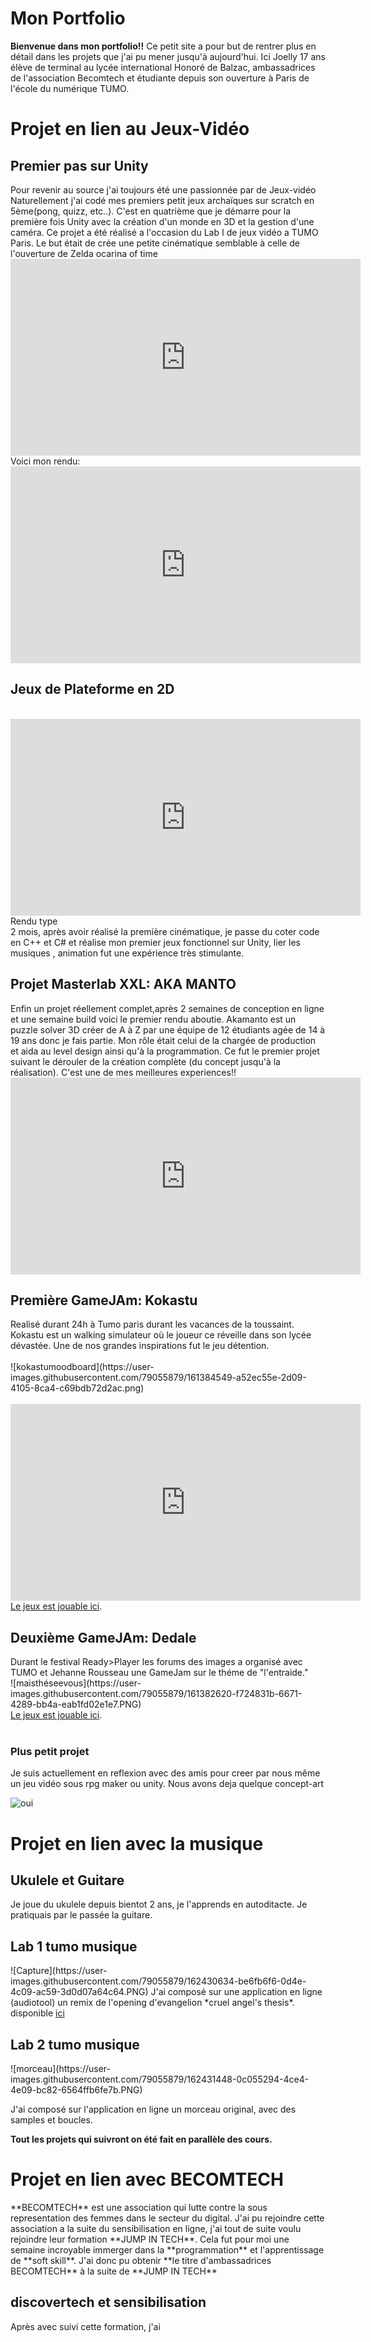 # Mon Portfolio
**Bienvenue dans mon portfolio!!**
Ce petit site a pour but de rentrer plus en détail dans les projets que j'ai pu mener jusqu'à aujourd'hui. Ici Joelly 17 ans élève de terminal au lycée international Honoré de Balzac, ambassadrices de l'association Becomtech et étudiante depuis son ouverture à Paris de l'école du numérique TUMO.




<h1>Projet en lien au Jeux-Vidéo</h1>

 <h2>Premier pas sur Unity</h2>
Pour revenir au source j'ai toujours été une passionnée par de Jeux-vidéo
 Naturellement j'ai codé mes premiers petit jeux archaïques sur scratch en 5ème(pong, quizz, etc..).
 C'est en quatrième que je démarre pour la première fois Unity avec la création d'un monde en 3D et la gestion d'une caméra. Ce projet a été réalisé a l'occasion du Lab I de jeux vidéo a TUMO Paris. Le but était de crée une petite cinématique semblable à celle de l'ouverture de Zelda ocarina of time
 <br>

 <iframe width="560" height="315" src="https://www.youtube.com/embed/Fi8bfP1f68A?start=167" title="YouTube video player" frameborder="0" allow="accelerometer; autoplay; clipboard-write; encrypted-media; gyroscope; picture-in-picture" allowfullscreen></iframe>
 <br>
Voici mon rendu:
 <br> 
 <iframe width="560" height="315" src="https://www.youtube.com/embed/Vsyp9Dn9WQI" title="YouTube video player" frameborder="0" allow="accelerometer; autoplay; clipboard-write; encrypted-media; gyroscope; picture-in-picture" allowfullscreen></iframe>
<br>
 <h2>Jeux de Plateforme en 2D</h2>
 <br> 
  <iframe width="560" height="315" src="https://www.youtube.com/embed/iJgEP-1KLqw" title="YouTube video player" frameborder="0" allow="accelerometer; autoplay; clipboard-write; encrypted-media; gyroscope; picture-in-picture" allowfullscreen></iframe>
 Rendu type
<br>
2 mois, après avoir réalisé la première cinématique, je passe du coter code en C++ et C# et
 réalise mon premier jeux fonctionnel sur Unity, lier les musiques , animation fut une expérience très stimulante.
<br> 
<h2> Projet Masterlab XXL: AKA MANTO</h2>
Enfin un projet réellement complet,après 2 semaines de conception en ligne et une semaine build voici le premier rendu aboutie. Akamanto est un puzzle solver 3D créer de A à Z par une équipe de 12 étudiants agée de 14 à 19 ans donc je fais partie. Mon rôle était celui de la chargée de production et aida au level design ainsi qu'à la programmation. Ce fut le premier projet suivant le dérouler de la création complète (du concept jusqu'à la réalisation). C'est une de mes meilleures experiences!!
<br>
<iframe width="560" height="315" src="https://www.youtube.com/embed/cqSTqA5jBDQ" title="YouTube video player" frameborder="0" allow="accelerometer; autoplay; clipboard-write; encrypted-media; gyroscope; picture-in-picture" allowfullscreen></iframe>
<br>
<h2>Première GameJAm: Kokastu</h2>
 Realisé durant 24h à Tumo paris durant les vacances de la toussaint. Kokastu est un walking simulateur 
où le joueur ce réveille dans son lycée dévastée. Une de nos grandes inspirations fut le jeu détention.
<br>
 <br>
![kokastumoodboard](https://user-images.githubusercontent.com/79055879/161384549-a52ec55e-2d09-4105-8ca4-c69bdb72d2ac.png)
<br>
 <br>
 <iframe width="560" height="315" src="https://www.youtube.com/embed/ltZEjF6t_Vg" title="YouTube video player" frameborder="0" allow="accelerometer; autoplay; clipboard-write; encrypted-media; gyroscope; picture-in-picture" allowfullscreen></iframe>
 <br>
 <a href="https://tumoparis.github.io/TravauxJV/LabIII/Kokatsu/index.html">Le jeux est jouable ici</a>.
  <br>
 <h2>Deuxième GameJAm: Dedale</h2>
Durant le festival Ready>Player les forums des images a organisé avec TUMO et Jehanne Rousseau une
GameJam sur le théme de "l'entraide."
<br>
![maisthéseevous](https://user-images.githubusercontent.com/79055879/161382620-f724831b-6671-4289-bb4a-eab1fd02e1e7.PNG)
  <br>
 <a href="https://tumoparis.github.io/TravauxJV/GameJam/Dedale/index.html">Le jeux est jouable ici</a>.
<br>
 <br>
 <h3> Plus petit projet </h3>
 Je suis actuellement en reflexion avec des amis pour creer par nous même un jeu vidéo sous rpg maker ou unity. Nous avons deja quelque concept-art
 
 
 ![oui](https://user-images.githubusercontent.com/79055879/161384162-1d319f97-fb47-419c-a57e-afeea032fa71.PNG)
 
 <h1>Projet en lien avec la musique</h1>
 <h2> Ukulele et Guitare</h2>
Je joue du ukulele depuis bientot 2 ans, je l'apprends en autoditacte. Je pratiquais par le passée la guitare.
 <h2>Lab 1 tumo musique</h2>
 ![Capture](https://user-images.githubusercontent.com/79055879/162430634-be6fb6f6-0d4e-4c09-ac59-3d0d07a64c64.PNG)
 J'ai composé sur une application en ligne (audiotool) un remix de l'opening d'evangelion *cruel angel's thesis*.
 disponible <a href=" https://www.audiotool.com/user/joellyhuin75_gmail_com/tracks
">ici</a>

 <h2>Lab 2 tumo musique</h2>
 ![morceau](https://user-images.githubusercontent.com/79055879/162431448-0c055294-4ce4-4e09-bc82-6564ffb6fe7b.PNG)

  J'ai composé sur l'application en ligne un morceau original, avec des samples et boucles.


 <b>Tout les projets qui suivront on été fait en parallèle des cours.</b>
<h1> Projet en lien avec BECOMTECH</h1>
**BECOMTECH** est une association qui lutte contre la sous representation des femmes dans le secteur du digital. 
J'ai pu rejoindre cette association a la suite du sensibilisation en ligne, j'ai tout de suite voulu rejoindre leur formation **JUMP IN TECH**.
Cela fut pour moi une semaine incroyable immerger dans la **programmation** et l'apprentissage de **soft skill**.
J'ai donc pu obtenir **le titre d'ambassadrices BECOMTECH** à la suite de **JUMP IN TECH**
<h2>discovertech et sensibilisation</h2>
Après avec suivi cette formation, j'ai 

